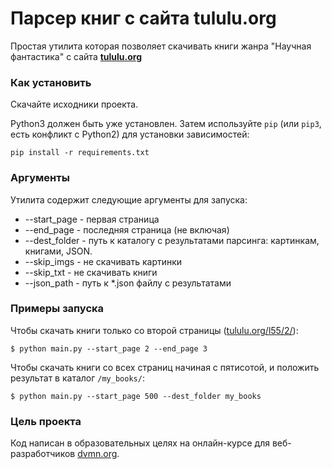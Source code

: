 # Парсер книг с сайта tululu.org

Простая утилита которая позволяет скачивать книги жанра "Научная фантастика" с сайта [**tululu.org**](http://tululu.org/l55/) 

### Как установить

Скачайте исходники проекта.

Python3 должен быть уже установлен. 
Затем используйте `pip` (или `pip3`, есть конфликт с Python2) для установки зависимостей:
```
pip install -r requirements.txt
```

### Аргументы

Утилита содержит следующие аргументы для запуска:
* --start_page - первая страница
* --end_page - последняя страница (не включая)
* --dest_folder - путь к каталогу с результатами парсинга: картинкам, книгами, JSON.
* --skip_imgs - не скачивать картинки
* --skip_txt - не скачивать книги
* --json_path - путь к *.json файлу с результатами

### Примеры запуска

Чтобы скачать книги только со второй страницы ([tululu.org/l55/2/](http://tululu.org/l55/2/)):
```console
$ python main.py --start_page 2 --end_page 3
```
Чтобы скачать книги со всех страниц начиная с пятисотой, и положить результат в каталог `/my_books/`:
```console
$ python main.py --start_page 500 --dest_folder my_books
```

### Цель проекта

Код написан в образовательных целях на онлайн-курсе для веб-разработчиков [dvmn.org](https://dvmn.org/).